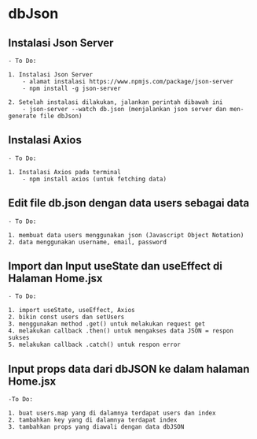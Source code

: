# dbJson

## Instalasi Json Server

    - To Do:

    1. Instalasi Json Server
        - alamat instalasi https://www.npmjs.com/package/json-server
        - npm install -g json-server

    2. Setelah instalasi dilakukan, jalankan perintah dibawah ini
        - json-server --watch db.json (menjalankan json server dan men-generate file dbJson)

## Instalasi Axios

    - To Do:

    1. Instalasi Axios pada terminal
        - npm install axios (untuk fetching data)

## Edit file db.json dengan data users sebagai data

    - To Do:

    1. membuat data users menggunakan json (Javascript Object Notation)
    2. data menggunakan username, email, password

## Import dan Input useState dan useEffect di Halaman Home.jsx

    - To Do:

    1. import useState, useEffect, Axios
    2. bikin const users dan setUsers
    3. menggunakan method .get() untuk melakukan request get
    4. melakukan callback .then() untuk mengakses data JSON = respon sukses
    5. melakukan callback .catch() untuk respon error

## Input props data dari dbJSON ke dalam halaman Home.jsx

    -To Do:

    1. buat users.map yang di dalamnya terdapat users dan index
    2. tambahkan key yang di dalamnya terdapat index
    3. tambahkan props yang diawali dengan data dbJSON
